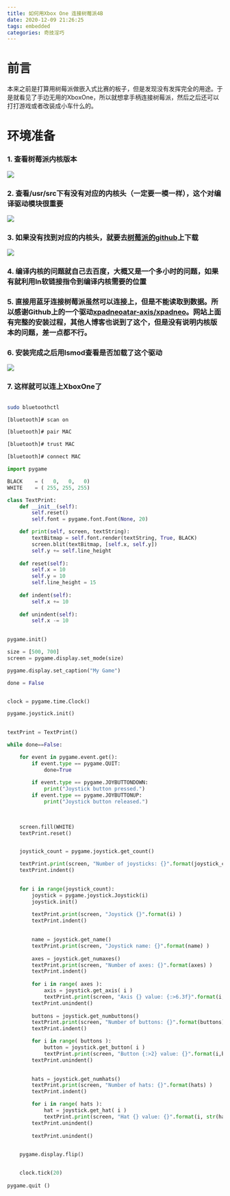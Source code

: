 ```yaml
---
title: 如何用Xbox One 连接树莓派4B
date: 2020-12-09 21:26:25
tags: embedded
categories: 奇技淫巧
---
```


# 前言

本来之前是打算用树莓派做嵌入式比赛的板子，但是发现没有发挥完全的用途。于是就看见了手边无用的XboxOne，所以就想拿手柄连接树莓派，然后之后还可以打打游戏或者改装成小车什么的。

# 环境准备

### 1. 查看树莓派内核版本
![](https://gitee.com/YSXCC/MDImage/raw/master/img/树莓派内核版本.png)

### 2. 查看/usr/src下有没有对应的内核头（一定要一模一样），这个对编译驱动模块很重要
![](https://gitee.com/YSXCC/MDImage/raw/master/img/20201206213933.png)

### 3. 如果没有找到对应的内核头，就要去[树莓派的github](https://github.com/raspberrypi/linux)上下载
![](https://gitee.com/YSXCC/MDImage/raw/master/img/20201206214524.png)

### 4. 编译内核的问题就自己去百度，大概又是一个多小时的问题，如果有就利用ln软链接指令到编译内核需要的位置

### 5. 直接用蓝牙连接树莓派虽然可以连接上，但是不能读取到数据。所以感谢Github上的一个驱动[xpadneoatar-axis/xpadneo](https://github.com/atar-axis/xpadneo)。网站上面有完整的安装过程，其他人博客也说到了这个，但是没有说明内核版本的问题，差一点都不行。

### 6. 安装完成之后用lsmod查看是否加载了这个驱动
![](https://gitee.com/YSXCC/MDImage/raw/master/img/20201206215210.png)

### 7. 这样就可以连上XboxOne了

```bash

sudo bluetoothctl

[bluetooth]# scan on

[bluetooth]# pair MAC

[bluetooth]# trust MAC

[bluetooth]# connect MAC
```

```python
import pygame

BLACK    = (   0,   0,   0)
WHITE    = ( 255, 255, 255)

class TextPrint:
    def __init__(self):
        self.reset()
        self.font = pygame.font.Font(None, 20)

    def print(self, screen, textString):
        textBitmap = self.font.render(textString, True, BLACK)
        screen.blit(textBitmap, [self.x, self.y])
        self.y += self.line_height
        
    def reset(self):
        self.x = 10
        self.y = 10
        self.line_height = 15
        
    def indent(self):
        self.x += 10
        
    def unindent(self):
        self.x -= 10
    

pygame.init()

size = [500, 700]
screen = pygame.display.set_mode(size)

pygame.display.set_caption("My Game")

done = False


clock = pygame.time.Clock()

pygame.joystick.init()
    

textPrint = TextPrint()

while done==False:

    for event in pygame.event.get(): 
        if event.type == pygame.QUIT:
            done=True
        
        if event.type == pygame.JOYBUTTONDOWN:
            print("Joystick button pressed.")
        if event.type == pygame.JOYBUTTONUP:
            print("Joystick button released.")
            
 

    screen.fill(WHITE)
    textPrint.reset()


    joystick_count = pygame.joystick.get_count()

    textPrint.print(screen, "Number of joysticks: {}".format(joystick_count) )
    textPrint.indent()
    

    for i in range(joystick_count):
        joystick = pygame.joystick.Joystick(i)
        joystick.init()
    
        textPrint.print(screen, "Joystick {}".format(i) )
        textPrint.indent()
    

        name = joystick.get_name()
        textPrint.print(screen, "Joystick name: {}".format(name) )
        
        axes = joystick.get_numaxes()
        textPrint.print(screen, "Number of axes: {}".format(axes) )
        textPrint.indent()
        
        for i in range( axes ):
            axis = joystick.get_axis( i )
            textPrint.print(screen, "Axis {} value: {:>6.3f}".format(i, axis) )
        textPrint.unindent()
            
        buttons = joystick.get_numbuttons()
        textPrint.print(screen, "Number of buttons: {}".format(buttons) )
        textPrint.indent()

        for i in range( buttons ):
            button = joystick.get_button( i )
            textPrint.print(screen, "Button {:>2} value: {}".format(i,button) )
        textPrint.unindent()
            

        hats = joystick.get_numhats()
        textPrint.print(screen, "Number of hats: {}".format(hats) )
        textPrint.indent()

        for i in range( hats ):
            hat = joystick.get_hat( i )
            textPrint.print(screen, "Hat {} value: {}".format(i, str(hat)) )
        textPrint.unindent()
        
        textPrint.unindent()

    
    pygame.display.flip()


    clock.tick(20)
    
pygame.quit ()
```